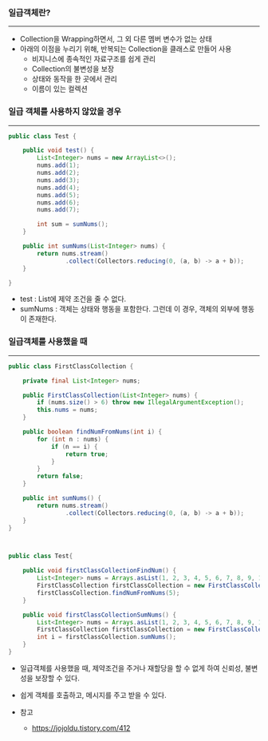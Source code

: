 
### 일급객체란?
<hr>

* Collection을 Wrapping하면서, 그 외 다른 멤버 변수가 없는 상태
* 아래의 이점을 누리기 위해, 반복되는 Collection을 클래스로 만들어 사용
  * 비지니스에 종속적인 자료구조를 쉽게 관리
  * Collection의 불변성을 보장
  * 상태와 동작을 한 곳에서 관리
  * 이름이 있는 컬렉션



### 일급 객체를 사용하지 않았을 경우
<hr>

```java
public class Test {

    public void test() {
        List<Integer> nums = new ArrayList<>();
        nums.add(1);
        nums.add(2);
        nums.add(3);
        nums.add(4);
        nums.add(5);
        nums.add(6);
        nums.add(7);

        int sum = sumNums();
    }

    public int sumNums(List<Integer> nums) {
        return nums.stream()
                .collect(Collectors.reducing(0, (a, b) -> a + b));
    }

}
```
* test : List에 제약 조건을 줄 수 없다.
* sumNums : 객체는 상태와 행동을 포함한다. 그런데 이 경우, 객체의 외부에 행동이 존재한다.


### 일급객체를 사용했을 때
<hr>

```java
public class FirstClassCollection {

    private final List<Integer> nums;

    public FirstClassCollection(List<Integer> nums) {
        if (nums.size() > 6) throw new IllegalArgumentException();
        this.nums = nums;
    }

    public boolean findNumFromNums(int i) {
        for (int n : nums) {
            if (n == i) {
                return true;
            }
        }
        return false;
    }

    public int sumNums() {
        return nums.stream()
                .collect(Collectors.reducing(0, (a, b) -> a + b));
    }
}

```

```java


public class Test{

    public void firstClassCollectionFindNum() {
        List<Integer> nums = Arrays.asList(1, 2, 3, 4, 5, 6, 7, 8, 9, 10);
        FirstClassCollection firstClassCollection = new FirstClassCollection(nums);
        firstClassCollection.findNumFromNums(5);
    }

    public void firstClassCollectionSumNums() {
        List<Integer> nums = Arrays.asList(1, 2, 3, 4, 5, 6, 7, 8, 9, 10);
        FirstClassCollection firstClassCollection = new FirstClassCollection(nums);
        int i = firstClassCollection.sumNums();
    }
}

```

* 일급객체를 사용했을 때, 제약조건을 주거나 재할당을 할 수 없게 하여 신뢰성, 불변성을 보장할 수 있다.
* 쉽게 객체를 호출하고, 메시지를 주고 받을 수 있다.

* 참고  
  * https://jojoldu.tistory.com/412